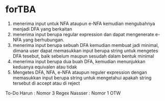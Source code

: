 # forTBA

1.  menerima input untuk NFA ataupun e-NFA kemudian mengubahnya menjadi DFA yang berkaitan
2.  menerima input berupa regular expression dan dapat mengenerate e-NFA yang berhubungan.
3.  menerima input berupa sebuah DFA kemudian membuat jadi minimal, dimana user dapat memasukkan input berupa string untuk mengetes DFA tesebut, baik sebelum maupun sesudah dalam bentuk minimal
4.  menerima input berupa dua buah DFA, kemudian menunjukkan keduanya equivalen atau tidak
5.  Mengetes DFA, NFA, e-NFA ataupun reguler expression dengan memasukkan input berupa string untuk mengetahui apakah string tersebut di accept atau di reject

To-Do
Harun : Nomor 3 Regex
Nassser : Nomor 1 OTW
